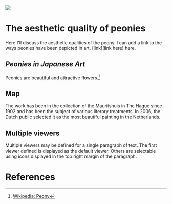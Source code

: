 <a href="https://juncture-digital.org"><img src="https://juncture-digital.org/images/ve-button.png"></a>

<param ve-config 
       title="Peonies" 
       author="Rachel"
       banner="https://upload.wikimedia.org/wikipedia/commons/6/65/Paeonia_suffruticosa_red070503B.jpg" 
       layout="vertical">

<!-- Entities discussed throughout the essay are typically defined before the essay text and
     are thus available in all text.  Entity identifiers (QIDs) can be found in either
     Wikipedia or Wikidata (https://www.wikidata.org)> -->
<param ve-entity eid="Q185372"> <!-- Girl with a Pearl Earring painting -->
<param ve-entity eid="Q41264"> <!-- Johannes Vermeer -->
<param ve-entity eid="Q221092"> <!-- Mauritshuis -->
<param ve-entity eid="Q36600"> <!-- The Hague -->

# The aesthetic quality of peonies

Here I'll discuss the aesthetic qualities of the peony. I can add a link to the ways peonies have been depicted in art. [link](link here) here.
<param ve-image 
       label="Peonies in paintings" 
       description="painting by Manet"
       licence="PD"
       url="https://upload.wikimedia.org/wikipedia/commons/6/60/Peonies_MET_DP123836.jpg">

## *Peonies in Japanese Art*

Peonies are beautiful and attractive flowers.[^1]
<param ve-image 
       label="Peonies" 
       description="painting by Johannes Vermeer" 
       license="public domain" 
       url="haines/746px-牡丹に孔雀図-Peacocks_and_Peonies_MET_DT5293.jpg">

## Map

The work has been in the collection of the Mauritshuis in The Hague since 1902 and has been the subject of various literary treatments. In 2006, the Dutch public selected it as the most beautiful painting in the Netherlands.
<param ve-map center="Q36600" zoom="11" prefer-geojson>

## Multiple viewers

Multiple viewers may be defined for a single paragraph of text.  The first viewer defined is displayed as the default viewer.  Others are selectable using icons displayed in the top right margin of the paragraph.
<param ve-image 
       manifest="https://iiif.juncture-digital.org/manifest/6dd738aed85597cac540ad31dd5818e86ef7f2918c7b43a9eb3123d5538e6e4c">
<param ve-map center="Q36600" zoom="11">

# References

[^1]: [Wikipedia: Peony](https://en.wikipedia.org/wiki/Peony)
